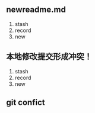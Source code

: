## newreadme.md
1. stash
2. record
3. new

## 本地修改提交形成冲突！
1. stash
2. record
3. new

## git confict
